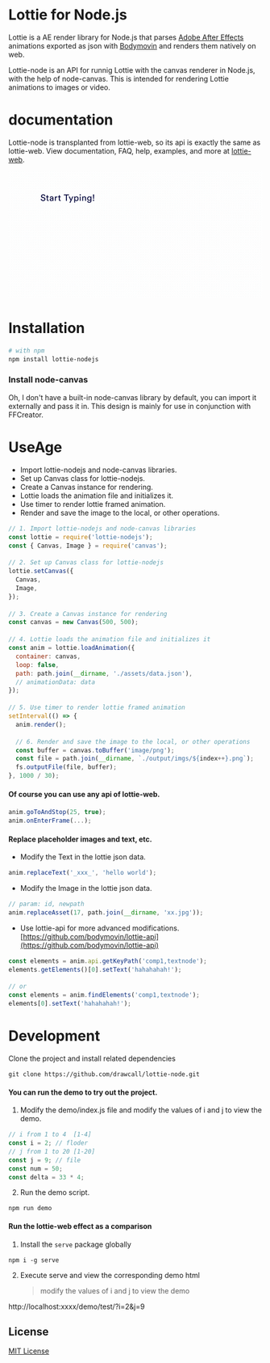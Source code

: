 # Lottie for Node.js

Lottie is a AE render library for Node.js that parses [Adobe After Effects](http://www.adobe.com/products/aftereffects.html) animations exported as json with [Bodymovin](https://github.com/airbnb/lottie-web) and renders them natively on web.

Lottie-node is an API for runnig Lottie with the canvas renderer in Node.js, with the help of node-canvas. This is intended for rendering Lottie animations to images or video.

# documentation

Lottie-node is transplanted from lottie-web, so its api is exactly the same as lottie-web.
View documentation, FAQ, help, examples, and more at [lottie-web](http://airbnb.io/lottie/#/web).

![Example4](./gifs/demo.gif)

# Installation

```bash
# with npm
npm install lottie-nodejs
```

### Install node-canvas

Oh, I don't have a built-in node-canvas library by default, you can import it externally and pass it in. This design is mainly for use in conjunction with FFCreator.

# UseAge

- Import lottie-nodejs and node-canvas libraries.
- Set up Canvas class for lottie-nodejs.
- Create a Canvas instance for rendering.
- Lottie loads the animation file and initializes it.
- Use timer to render lottie framed animation.
- Render and save the image to the local, or other operations.

```javascript
// 1. Import lottie-nodejs and node-canvas libraries
const lottie = require('lottie-nodejs');
const { Canvas, Image } = require('canvas');

// 2. Set up Canvas class for lottie-nodejs
lottie.setCanvas({
  Canvas,
  Image,
});

// 3. Create a Canvas instance for rendering
const canvas = new Canvas(500, 500);

// 4. Lottie loads the animation file and initializes it
const anim = lottie.loadAnimation({
  container: canvas,
  loop: false,
  path: path.join(__dirname, './assets/data.json'),
  // animationData: data
});

// 5. Use timer to render lottie framed animation
setInterval(() => {
  anim.render();

  // 6. Render and save the image to the local, or other operations
  const buffer = canvas.toBuffer('image/png');
  const file = path.join(__dirname, `./output/imgs/${index++}.png`);
  fs.outputFile(file, buffer);
}, 1000 / 30);
```

#### Of course you can use any api of lottie-web.

```javascript
anim.goToAndStop(25, true);
anim.onEnterFrame(...);
```

#### Replace placeholder images and text, etc.

- Modify the Text in the lottie json data.

```javascript
anim.replaceText('_xxx_', 'hello world');
```

- Modify the Image in the lottie json data.

```javascript
// param: id, newpath
anim.replaceAsset(17, path.join(__dirname, 'xx.jpg'));
```

- Use lottie-api for more advanced modifications. [https://github.com/bodymovin/lottie-api](https://github.com/bodymovin/lottie-api)

```javascript
const elements = anim.api.getKeyPath('comp1,textnode');
elements.getElements()[0].setText('hahahahah!');

// or
const elements = anim.findElements('comp1,textnode');
elements[0].setText('hahahahah!');
```


# Development

Clone the project and install related dependencies

```shell
git clone https://github.com/drawcall/lottie-node.git
```

#### You can run the demo to try out the project.

1. Modify the demo/index.js file and modify the values of i and j to view the demo.

```javascript
// i from 1 to 4  [1-4]
const i = 2; // floder
// j from 1 to 20 [1-20]
const j = 9; // file
const num = 50;
const delta = 33 * 4;
```

2. Run the demo script.

```shell
npm run demo
```

#### Run the lottie-web effect as a comparison

1. Install the `serve` package globally

```shell
npm i -g serve
```

2. Execute serve and view the corresponding demo html
   > modify the values of i and j to view the demo

http://localhost:xxxx/demo/test/?i=2&j=9

## License

[MIT License](https://opensource.org/licenses/MIT)
